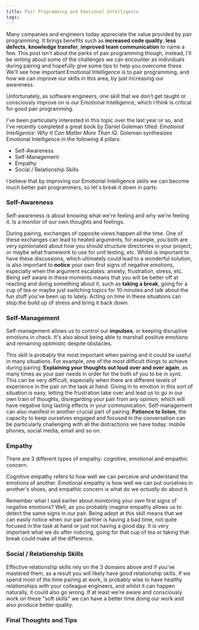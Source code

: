 ```yaml
---
title: Pair Programming and Emotional Intelligence
tags:
---
```


Many companies and engineers today appreciate the value provided by pair programming. It brings benefits such as **increased code quality**, **less defects**, **knowledge transfer**, **improved team communication** to name a few.
This post isn't about the perks of pair programming though, instead, I'll be writing about some of the challenges we can encounter as individuals during pairing and hopefully give some tips to help you overcome these. We'll see how important Emotional Intelligence is to pair programming, and how we can improve our skills in this area, by just increasing our awareness.

Unfortunately, as software engineers, one skill that we don't get taught or consciously improve on is our Emotional Intelligence, which I think is critical for good pair programming.

I've been particularly interested in this topic over the last year or so, and I've recently completed a great book by Daniel Goleman titled: _Emotional Intelligence: Why It Can Matter More Than IQ_. Goleman synthesizes Emotional Intelligence in the following 4 pillars:

- Self-Awareness
- Self-Management
- Empathy
- Social / Relationship Skills

I believe that by improving our Emotional Intelligence skills we can become much better pair programmers, so let's break it down in parts:

### Self-Awareness

Self-awareness is about knowing what we're feeling and why we're feeling it. Is a monitor of our own thoughts and feelings.

During pairing, exchanges of opposite views happen all the time. One of these exchanges can lead to heated arguments, for example, you both are very opinionated about how you should structure directories in your project, or maybe what framework to use for unit testing, etc. Whilst is important to have these discussions, which ultimately could lead to a wonderful solution, is also important to **notice** your own first signs of negative emotions, especially when the argument escalates: anxiety, frustration, stress, etc. Being self aware in these moments means that you will be better off at reacting and doing something about it, such as **taking a break**, going for a cup of tea or maybe just switching topics for 10 minutes and talk about the fun stuff you've been up to lately. Acting on time in these situations can stop the build up of stress and bring it back down.

### Self-Management

Self-management allows us to control our **impulses**, or keeping disruptive emotions in check. It's also about being able to marshall positive emotions and remaining optimistic despite obstacles.

This skill is probably the most important when pairing and it could be useful in many situations. For example, one of the most difficult things to achieve during pairing: **Explaining your thoughts out loud over and over again**, as many times as your pair needs in order for the both of you to be in _sync_. This can be very difficult, especially when there are different levels of experience in the pair on the task at hand. Giving in to emotion in this sort of situation is easy, letting the frustration take over and lead us to go in our own train of thoughts, disregarding your pair from any opinion, which will have negative long lasting effects in your communication.
Self-management can also manifest in another crucial part of pairing: **Patience to listen**, the capacity to keep ourselves engaged and focused in the conversation can be particularly challenging with all the distractions we have today: mobile phones, social media, email and so on.

### Empathy

There are 3 different types of empathy: cognitive, emotional and empathic concern.

Cognitive empathy refers to how well we can perceive and understand the emotions of another. Emotional empathy is how well we can put ourselves in another's shoes, and empathic concern is what do we _actually_ do about it.

Remember what I said earlier about monitoring your _own_ first signs of negative emotions? Well, as you probably imagine empathy allows us to detect the same signs in our pair. Being adept at this skill means that we can easily notice when our pair partner is having a bad time, not quite focused in the task at hand or just not having a good day. It is very important what we do after noticing, going for that cup of tea or taking that break could make all the difference.

### Social / Relationship Skills

Effective relationship skills rely on the 3 domains above and if you've mastered them, as a result you will likely have good relationship skills. If we spend most of the time pairing at work, is probably wise to have healthy relationships with your colleague engineers, and whilst it can happen naturally, it could also go wrong. If at least we're aware and consciously work on these "soft skills" we can have a better time doing our work and also produce better quality.

### Final Thoughts and Tips
